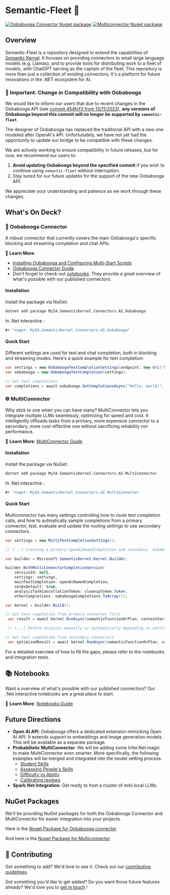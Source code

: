 ﻿# Semantic-Fleet 🚀

[![Oobabooga Connector Nuget package](https://img.shields.io/nuget/vpre/MyIA.SemanticKernel.Connectors.AI.Oobabooga?label=nuget%20Oobabooga%20Connector)](https://www.nuget.org/packages/MyIA.SemanticKernel.Connectors.AI.Oobabooga/)
[![Multiconnector Nuget package](https://img.shields.io/nuget/vpre/MyIA.SemanticKernel.Connectors.AI.MultiConnector?label=nuget%20MultiConnector)](https://www.nuget.org/packages/MyIA.SemanticKernel.Connectors.AI.MultiConnector/)

## Overview

Semantic-Fleet is a repository designed to extend the capabilities of [Semantic Kernel](https://github.com/microsoft/semantic-kernel). It focuses on providing connectors to small large language models (e.g. Llamas), and to provide tools for distributing work to a fleet of models, with ChatGPT serving as the captain of the fleet. This repository is more than just a collection of existing connectors; it's a platform for future innovations in the .NET ecosystem for AI.

### 🚨 Important: Change in Compatibility with Oobabooga

We would like to inform our users that due to recent changes in the Oobabooga API (see [commit 454fcf3 from 13/11/2023](https://github.com/oobabooga/text-generation-webui/commit/454fcf39a95691f5e375c48fbc6fe6aa96f0c738)), **any versions of Oobabooga beyond this commit will no longer be supported by `semantic-fleet`**.

The designer of Oobabooga has replaced the traditional API with a new one modeled after OpenAI's API. Unfortunately, we have not yet had the opportunity to update our bridge to be compatible with these changes.

We are actively working to ensure compatibility in future releases, but for now, we recommend our users to:

1. **Avoid updating Oobabooga beyond the specified commit** if you wish to continue using `semantic-fleet` without interruption.
2. Stay tuned for our future updates for the support of the new Oobabooga API.

We appreciate your understanding and patience as we work through these changes.

## What's On Deck?

### 🤖 Oobabooga Connector

A robust connector that currently covers the main Oobabooga's specific blocking and streaming completion and chat APIs. 

📖 **Learn More**: 
- [Installing Oobabooga and Configuring Multi-Start Scripts](./docs/OOBABOOGA.md)
- [Oobabooga Connector Guide](./dotnet/src/Connectors/Connectors.AI.Oobabooga/README.md)
- Don't forget to check-out [notebooks](./dotnet/notebooks/README.md). They provide a great overview of what's possible with our published connectors.

#### Installation

Install the package via NuGet:

```bash
dotnet add package MyIA.SemanticKernel.Connectors.AI.Oobabooga
```

In .Net interactive :

```csharp
#r "nuget: MyIA.SemanticKernel.Connectors.AI.Oobabooga"
```


#### Quick Start

Different settings are used for text and chat completion, both in blocking and streaming modes. Here's a quick example for text completion:

```csharp
var settings = new OobaboogaTextCompletionSettings(endpoint: new Uri("http://localhost/"),  blockingPort: 5000, streamingPort: 5005);
var oobabooga = new OobaboogaTextCompletion(settings);

// Get text completions
var completions = await oobabooga.GetCompletionsAsync("Hello, world!", new OobaboogaCompletionRequestSettings());
```

### 🌐 MultiConnector
 
Why stick to one when you can have many? MultiConnector lets you integrate multiple LLMs seamlessly, optimizing for speed and cost. It intelligently offloads tasks from a primary, more expensive connector to a secondary, more cost-effective one without sacrificing reliability nor performance.

📖 **Learn More**: [MultiConnector Guide](./dotnet/src/IntegrationTests/Connectors/MultiConnector/README.md)

#### Installation

Install the package via NuGet:

```bash
dotnet add package MyIA.SemanticKernel.Connectors.AI.MultiConnector
```

In .Net interactive :

```csharp
#r "nuget: MyIA.SemanticKernel.Connectors.AI.MultiConnector
```

#### Quick Start

Multiconnector has many settings controlling how to route text completion calls, and how to autmatically sample completions from a primary connector, test, evaluate and update the routing settings to use secondary connectors.

```csharp
var settings = new MultiTextCompletionSettings();

// (...) Creating a primary openAiNamedCompletion and secondary  oobaboogaCompletions

var builder = Microsoft.SemanticKernel.Kernel.Builder;

builder.WithMultiConnectorCompletionService(
    serviceId: null,
    settings: settings,
    mainTextCompletion: openAiNamedCompletion,
    setAsDefault: true,
    analysisTaskCancellationToken: cleanupToken.Token,
    otherCompletions: oobaboogaCompletions.ToArray());

var kernel = builder.Build();

// Get text completion from primary connector first
 var result = await kernel.RunAsync(semanticFunctionOrPlan, contextVariables, cancellationToken: cleanupToken.Token).ConfigureAwait(false);

 // (...) Peform analysis manually or automatically depending on settings

// Get text completion from secondary connectors
 var optimizedResult = await kernel.RunAsync(semanticFunctionOrPlan, contextVariables, cancellationToken: cleanupToken.Token).ConfigureAwait(false);

```

For a detailed overview of how to fill the gaps, please refer to the notebooks and integration tests.


## 📚 Notebooks

Want a overview of what's possible with our published connectors? 
Our .Net interactive notebooks are a great place to start.

📖 **Learn More**: [Notebooks Guide](./dotnet/notebooks/README.md)

## Future Directions

- **Open AI API**: Oobabooga offers a dedicated extension mimicking Open AI API. It extends support to embeddings and image generation models. This will be available as a separate package.
- **Probabilistic MultiConnector**: We will be adding some Infer.Net magic to make MultiConnector even smarter. More specifically, the following examples will be merged and integrated into the model vetting process.
   - [Student Skills](https://dotnet.github.io/infer/userguide/Student%20skills.html)
   - [Assessing People's Skills](https://mbmlbook.com/LearningSkills.html)
   - [Difficulty vs Ability](https://dotnet.github.io/infer/userguide/Difficulty%20versus%20ability.html)
   - [Calibrating reviews](https://dotnet.github.io/infer/userguide/Calibrating%20reviews%20of%20conference%20submissions.html)  
- **Spark.Net Integration**: Get ready to host a cluster of mini local LLMs.

## NuGet Packages 

We'll be providing NuGet packages for both the Oobabooga Connector and MultiConnector for easier integration into your projects.

Here is the [Nuget Package for Oobabooga connector](https://www.nuget.org/packages/MyIA.SemanticKernel.Connectors.AI.Oobabooga/)

And here is the [Nuget Package for Multiconnector](https://www.nuget.org/packages/MyIA.SemanticKernel.Connectors.AI.Multiconnector/)


## 🤝 Contributing

Got something to add? We'd love to see it. Check out our [contributing guidelines](./CONTRIBUTING.md).

Got something you'd like to get added? Do you want those future features already? We'd love you to [get in touch](https://github.com/MyIntelligenceAgency) !
